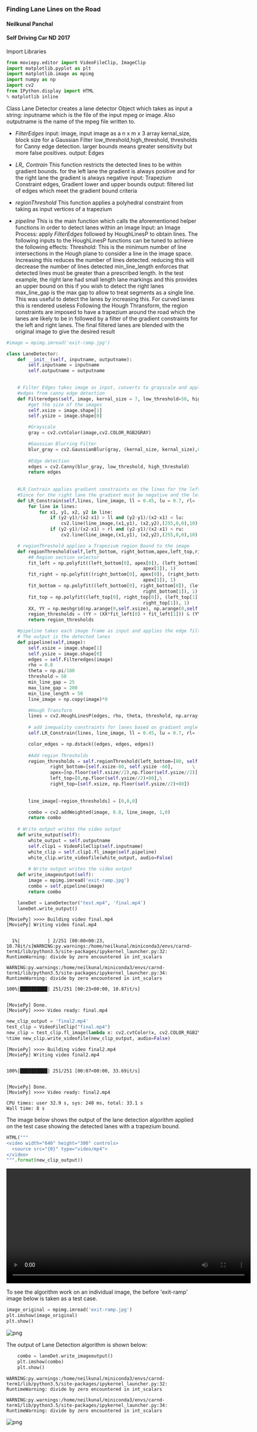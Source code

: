 
### Finding Lane Lines on the Road
#### Neilkunal Panchal 
#### Self Driving Car ND 2017

Import Libraries


```python
from moviepy.editor import VideoFileClip, ImageClip
import matplotlib.pyplot as plt
import matplotlib.image as mpimg
import numpy as np
import cv2
from IPython.display import HTML
% matplotlib inline
```

Class Lane Detector creates a lane detector Object which takes as input a string: inputname which is the file of the input mpeg or image. Also outputname is the name of the mpeg file written to.

- *FilterEdges* 
                  input:  image, input image as a n x m x 3 array
                         kernal_size, block size for a Gaussian Filter
                         low_threshold,high_threshold, thresholds for Canny edge detection. 
                         larger bounds means greater sensitivity but more false positives.
                 output: Edges
                 
- *LR_ Contrain* 
                     This function restricts the detected lines to be within gradient bounds. for the left lane the gradient is always positive and for the right lane the gradient is always negative
                  input: Trapezium Constraint edges, 
                         Gradient lower and upper bounds
                  output: filtered list of edges which meet the gradient bound criteria
                  
- *regionThreshold*
                This function applies a polyhedral constraint from taking as input vertices of a trapezium
- *pipeline*
                This is the main function which calls the aforementioned helper functions in order to detect lanes within an image
                Input: an Image
                Process: apply *FilterEdges* followed by HoughLinesP to obtain lines.
                The following inputs to the HoughLinesP functions can be tuned to achieve the following effects:
                Threshold: This is the minimum number of line intersections in the Hough plane to consider a line in the image space. Increasing this reduces the number of lines detected. reducing this will decrease the number of lines detected
                min_line_length enforces that detected lines must be greater than a prescribed length. In the test example, the right lane had small length lane markings and this provides an upper bound on this if you wish to detect the right lanes
                max_line_gap is the max gap to allow to treat segments as a single line. This was useful to detect the lanes by increasing this. For curved lanes this is rendered useless
                Following the Hough Thransform, the region constraints are imposed to have a trapezium around the road which the lanes are likely to be in followed by a filter of the gradient constraints for the left and right lanes. The final filtered lanes are blended with the original image to give the desired result


```python
#image = mpimg.imread('exit-ramp.jpg')

class LaneDetector:
	def __init__(self, inputname, outputname):
		self.inputname = inputname
		self.outputname = outputname
	

    # Filter Edges takes image as input, converts to grayscale and applies a Gaussian Blur Filter followed by returning 
    #edges from canny edge detection
	def Filteredges(self, image, kernal_size = 7, low_threshold=50, high_threshold=130):
		#get the size of the images
		self.xsize = image.shape[1]
		self.ysize = image.shape[0]

		#Grayscale
		gray = cv2.cvtColor(image,cv2.COLOR_RGB2GRAY)

		#Gaussian Blurring Filter
		blur_gray = cv2.GaussianBlur(gray, (kernal_size, kernal_size),0)
	
		#Edge detection
		edges = cv2.Canny(blur_gray, low_threshold, high_threshold)
		return edges
    
    
    #LR_Contrain applies gradient constraints on the lines for the left and right lanes
    #Since for the right lane the gradient must be negative and the left lane the gradient must be positive. 
	def LR_Constrain(self,lines, line_image, ll = 0.45, lu = 0.7, rl= -0.85, ru = -0.6):
		for line in lines:
			for x1, y1, x2, y2 in line:
				if (y2-y1)/(x2-x1) > ll and (y2-y1)/(x2-x1) < lu:
					cv2.line(line_image,(x1,y1), (x2,y2),(255,0,0),10) 
				if (y2-y1)/(x2-x1) > rl and (y2-y1)/(x2-x1) < ru:
					cv2.line(line_image,(x1,y1), (x2,y2),(255,0,0),10)

    # regionThreshold applies a Trapezium region Bound to the image
	def regionThreshold(self,left_bottom, right_bottom,apex,left_top,right_top):
		## Region section selector
		fit_left = np.polyfit((left_bottom[0], apex[0]), (left_bottom[1],
				                                  apex[1]), 1)
		fit_right = np.polyfit((right_bottom[0], apex[0]), (right_bottom[1],
				                                  apex[1]), 1)
		fit_bottom = np.polyfit((left_bottom[0], right_bottom[0]), (left_bottom[1],
				                                  right_bottom[1]), 1)
		fit_top = np.polyfit((left_top[0], right_top[0]), (left_top[1],
				                                  right_top[1]), 1)
		XX, YY = np.meshgrid(np.arange(0,self.xsize), np.arange(0,self.ysize))
		region_thresholds = (YY > (XX*fit_left[0] + fit_left[1])) & (YY > (XX*fit_right[0] + fit_right[1])) & 	(YY < (XX*fit_bottom[0]+fit_bottom[1])) & (YY > (XX*fit_top[0]+fit_top[1]))
		return region_thresholds

    #pipeline takes each image frame as input and applies the edge filter, Hough Transform and region threshold
    # The output is the detected lanes
	def pipeline(self,image):
		self.xsize = image.shape[1]
		self.ysize = image.shape[0] 
		edges = self.Filteredges(image)
		rho = 0.8
		theta = np.pi/180
		threshold = 50
		min_line_gap = 25
		max_line_gap = 200
		min_line_length = 50
		line_image = np.copy(image)*0

		#Hough Transform
		lines = cv2.HoughLinesP(edges, rho, theta, threshold, np.array([]), min_line_length, max_line_gap)
	
		# add inequality constraints for lanes based on gradient angle
		self.LR_Constrain(lines, line_image, ll = 0.45, lu = 0.7, rl= -0.85, ru = -0.6)

		color_edges = np.dstack((edges, edges, edges))
	
		#Add region Thresholds
		region_thresholds = self.regionThreshold(left_bottom=[80, self.ysize -60], \
				right_bottom=[self.xsize-80, self.ysize -60],		\
				apex=[np.floor(self.xsize//2),np.floor(self.ysize//2)],\
				left_top=[0,np.floor(self.ysize//2)+80],\
				right_top=[self.xsize, np.floor(self.ysize//2)+80])
	
		 
		line_image[~region_thresholds] = [0,0,0]

		combo = cv2.addWeighted(image, 0.8, line_image, 1,0)
		return combo
    
    # Write output writes the video output
	def write_output(self):
		white_output = self.outputname
		self.clip1 = VideoFileClip(self.inputname)
		white_clip = self.clip1.fl_image(self.pipeline)
		white_clip.write_videofile(white_output, audio=False)
        
        # Write output writes the video output
	def write_imageoutput(self):
		image = mpimg.imread('exit-ramp.jpg')
		combo = self.pipeline(image)
		return combo
```


```python
	laneDet = LaneDetector("test.mp4", 'final.mp4')
	laneDet.write_output()
```

    [MoviePy] >>>> Building video final.mp4
    [MoviePy] Writing video final.mp4


      1%|          | 2/251 [00:00<00:23, 10.78it/s]WARNING:py.warnings:/home/neilkunal/miniconda3/envs/carnd-term1/lib/python3.5/site-packages/ipykernel_launcher.py:32: RuntimeWarning: divide by zero encountered in int_scalars
    
    WARNING:py.warnings:/home/neilkunal/miniconda3/envs/carnd-term1/lib/python3.5/site-packages/ipykernel_launcher.py:34: RuntimeWarning: divide by zero encountered in int_scalars
    
    100%|██████████| 251/251 [00:23<00:00, 10.87it/s]


    [MoviePy] Done.
    [MoviePy] >>>> Video ready: final.mp4 
    



```python
new_clip_output = 'final2.mp4'
test_clip = VideoFileClip("final.mp4")
new_clip = test_clip.fl_image(lambda x: cv2.cvtColor(x, cv2.COLOR_RGB2YUV)) #NOTE: this function expects color images!!
%time new_clip.write_videofile(new_clip_output, audio=False)
```

    [MoviePy] >>>> Building video final2.mp4
    [MoviePy] Writing video final2.mp4


    100%|██████████| 251/251 [00:07<00:00, 33.69it/s]


    [MoviePy] Done.
    [MoviePy] >>>> Video ready: final2.mp4 
    
    CPU times: user 32.9 s, sys: 240 ms, total: 33.1 s
    Wall time: 8 s


The image below shows the output of the lane detection algorithm applied on the test case showing the detected lanes with a trapezium bound.


```python
HTML("""
<video width="640" height="300" controls>
  <source src="{0}" type="video/mp4">
</video>
""".format(new_clip_output))
```





<video width="640" height="300" controls>
  <source src="final2.mp4" type="video/mp4">
</video>




To see the algorithm work on an individual image, the before 'exit-ramp' image below is taken as a test case.


```python
image_original = mpimg.imread('exit-ramp.jpg')
plt.imshow(image_original)
plt.show()

```


![png](output_10_0.png)


The output of Lane Detection algorithm is shown below:


```python
	combo = laneDet.write_imageoutput()
	plt.imshow(combo)
	plt.show()
```

    WARNING:py.warnings:/home/neilkunal/miniconda3/envs/carnd-term1/lib/python3.5/site-packages/ipykernel_launcher.py:32: RuntimeWarning: divide by zero encountered in int_scalars
    
    WARNING:py.warnings:/home/neilkunal/miniconda3/envs/carnd-term1/lib/python3.5/site-packages/ipykernel_launcher.py:34: RuntimeWarning: divide by zero encountered in int_scalars
    



![png](output_12_1.png)

